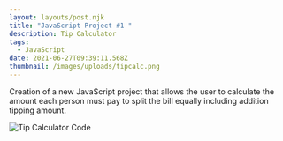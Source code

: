 ```yaml
---
layout: layouts/post.njk
title: "JavaScript Project #1 "
description: Tip Calculator
tags:
  - JavaScript
date: 2021-06-27T09:39:11.568Z
thumbnail: /images/uploads/tipcalc.png
---
```

Creation of a new JavaScript project that allows the user to calculate the amount each person must pay to split the bill equally including addition tipping amount.



![Tip Calculator Code](/images/uploads/tipcalccode.png "Tip Calculator Code")
